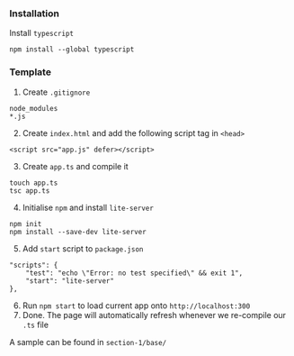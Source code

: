 ### Installation
Install `typescript`
```
npm install --global typescript
```

### Template
1. Create `.gitignore`
```
node_modules
*.js
```

2. Create `index.html` and add the following script tag in `<head>`
```
<script src="app.js" defer></script>
```

3. Create `app.ts` and compile it
```
touch app.ts
tsc app.ts
```

4. Initialise `npm` and install `lite-server`
```
npm init
npm install --save-dev lite-server
```

5. Add `start` script to `package.json`
```
"scripts": {
    "test": "echo \"Error: no test specified\" && exit 1",
    "start": "lite-server"
},
```

6. Run `npm start` to load current app onto `http://localhost:300`
7. Done. The page will automatically refresh whenever we re-compile our `.ts` file

A sample can be found in `section-1/base/`